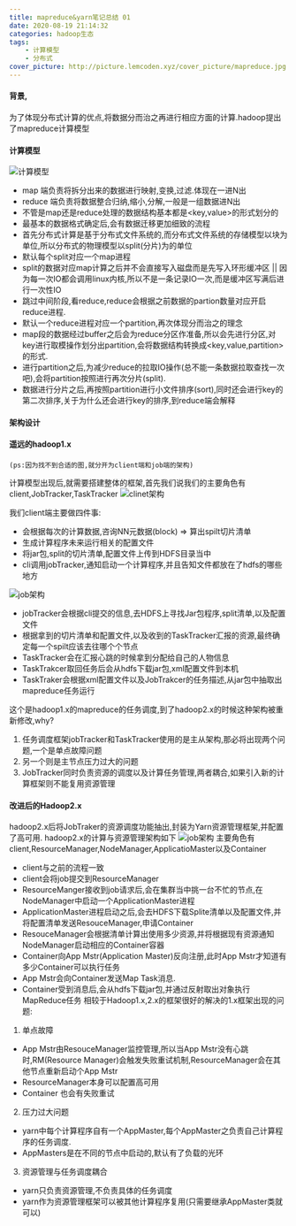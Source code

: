 ```yaml
---
title: mapreduce&yarn笔记总结 01
date: 2020-08-19 21:14:32
categories: hadoop生态
tags:
    - 计算模型
    - 分布式
cover_picture: http://picture.lemcoden.xyz/cover_picture/mapreduce.jpg
---
```

#### 背景,
为了体现分布式计算的优点,将数据分而治之再进行相应方面的计算.hadoop提出了mapreduce计算模型
#### 计算模型
![计算模型](http://picture.lemcoden.xyz/mapreduce/mr_mod.png)
* map 端负责将拆分出来的数据进行映射,变换,过滤.体现在一进N出<!--more-->
* reduce 端负责将数据整合归纳,缩小,分解,一般是一组数据进N出
* 不管是map还是reduce处理的数据结构基本都是<key,value>的形式划分的
* 最基本的数据格式确定后,会有数据迁移更加细致的流程
* 首先分布式计算是基于分布式文件系统的,而分布式文件系统的存储模型以块为单位,所以分布式的物理模型以split(分片)为的单位
* 默认每个split对应一个map进程
* split的数据对应map计算之后并不会直接写入磁盘而是先写入环形缓冲区 || 因为每一次IO都会调用linux内核,所以不是一条记录IO一次,而是缓冲区写满后进行一次性IO
* 跳过中间阶段,看reduce,reduce会根据之前数据的partion数量对应开启reduce进程.
* 默认一个reduce进程对应一个partition,再次体现分而治之的理念
* map段的数据经过buffer之后会为reduce分区作准备,所以会先进行分区,对key进行取模操作划分出partition,会将数据结构转换成<key,value,partition>的形式.
* 进行partition之后,为减少reduce的拉取IO操作(总不能一条数据拉取查找一次吧),会将partition按照进行再次分片(split).
* 数据进行分片之后,再按照partition进行小文件排序(sort),同时还会进行key的第二次排序,关于为什么还会进行key的排序,到reduce端会解释
#### 架构设计
#### 遥远的hadoop1.x
```
(ps:因为找不到合适的图,就分开为client端和job端的架构)
```
计算模型出现后,就需要搭建整体的框架,首先我们说我们的主要角色有client,JobTracker,TaskTracker
![clinet架构](http://picture.lemcoden.xyz/mapreduce/mr_arch_client.jpg)

我们client端主要做四件事:
* 会根据每次的计算数据,咨询NN元数据(block) => 算出spilt切片清单
* 生成计算程序未来运行相关的配置文件
* 将jar包,split的切片清单,配置文件上传到HDFS目录当中
* cli调用jobTracker,通知启动一个计算程序,并且告知文件都放在了hdfs的哪些地方

![job架构](http://picture.lemcoden.xyz/mapreduce/mr_arch_job.jpg)
 * jobTracker会根据cli提交的信息,去HDFS上寻找Jar包程序,split清单,以及配置文件
 * 根据拿到的切片清单和配置文件,以及收到的TaskTracker汇报的资源,最终确定每一个spilt应该去往哪个个节点
 * TaskTracker会在汇报心跳的时候拿到分配给自己的人物信息
 * TaskTrakcer取回任务后会从hdfs下载jar包,xml配置文件到本机
 * TaskTraker会根据xml配置文件以及JobTrakcer的任务描述,从jar包中抽取出mapreduce任务运行

这个是hadoop1.x的mapreduce的任务调度,到了hadoop2.x的时候这种架构被重新修改,why?
 1. 任务调度框架jobTracker和TaskTracker使用的是主从架构,那必将出现两个问题,一个是单点故障问题
 2. 另一个则是主节点压力过大的问题
 3. JobTracker同时负责资源的调度以及计算任务管理,两者耦合,如果引入新的计算框架则不能复用资源管理
#### 改进后的Hadoop2.x
 hadoop2.x后将JobTraker的资源调度功能抽出,封装为Yarn资源管理框架,并配置了高可用.
 hadoop2.x的计算与资源管理架构如下
 ![job架构](http://picture.lemcoden.xyz/mapreduce/mr_arch_yarn.png)
 主要角色有client,ResourceManager,NodeManager,ApplicatioMaster以及Container
 * client与之前的流程一致
 * client会将job提交到ResourceManager
 * ResourceManger接收到job请求后,会在集群当中挑一台不忙的节点,在NodeManager中启动一个ApplicationMaster进程
 * ApplicationMaster进程启动之后,会去HDFS下载Splite清单以及配置文件,并将配置清单发送ResouceManager,申请Container
 * ResouceManager会根据清单计算出使用多少资源,并将根据现有资源通知NodeManager启动相应的Container容器
 * Container向App Mstr(Application Master)反向注册,此时App Mstr才知道有多少Container可以执行任务
 * App Mstr会向Container发送Map Task消息.
 * Container受到消息后,会从hdfs下载jar包,并通过反射取出对象执行MapReduce任务
相较于Hadoop1.x,2.x的框架很好的解决的1.x框架出现的问题:
 1. 单点故障<br/>
 * App Mstr由ResouceManager监控管理,所以当App Mstr没有心跳时,RM(Resource Manager)会触发失败重试机制,ResourceManager会在其他节点重新启动个App Mstr
 * ResourceManager本身可以配置高可用
 * Container 也会有失败重试
 2. 压力过大问题
 * yarn中每个计算程序自有一个AppMaster,每个AppMaster之负责自己计算程序的任务调度.
 * AppMasters是在不同的节点中启动的,默认有了负载的光环
 3. 资源管理与任务调度耦合
 * yarn只负责资源管理,不负责具体的任务调度
 * yarn作为资源管理框架可以被其他计算程序复用(只需要继承AppMaster类就可以)

